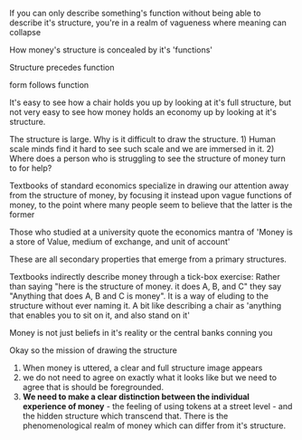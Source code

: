 If you can only describe something's function without being able to describe it's structure, you're in a realm of vagueness where meaning can collapse

How money's structure is concealed by it's 'functions'

Structure precedes function 

form follows function

It's easy to see how a chair holds you up by looking at it's full structure, but not very easy to see how money holds an economy up by looking at it's structure.

The structure is large. Why is it difficult to draw the structure. 1) Human scale minds find it hard to see such scale and we are immersed in it. 2) Where does a person who is struggling to see the structure of money turn to for help?

Textbooks of standard economics specialize in drawing our attention away from the structure of money, by focusing it instead upon vague functions of money, to the point where many people seem to believe that the latter is the former 

Those who studied at a university quote the economics mantra of  'Money is a store of Value, medium of exchange, and unit of account'

These are all secondary properties that emerge from a primary structures. 

Textbooks indirectly describe money through a tick-box exercise: Rather than saying "here is the structure of money. it does A, B, and C" they say "Anything that does A, B and C is money". It is a way of eluding to the structure without ever naming it. A bit like describing a chair as 'anything that enables you to sit on it, and also stand on it'

Money is not just beliefs in it's reality 
or the central banks conning you

Okay so the mission of drawing the structure 

1. When money is uttered, a clear and full structure image appears
2. we do not need to agree on exactly what it looks like but we need to agree that is should be foregrounded.
3. **We need to make a clear distinction between the individual experience of money** - the feeling of using tokens at a street level - and the hidden structure which transcend that. There is the phenomenological realm of money which can differ from it's structure. 

